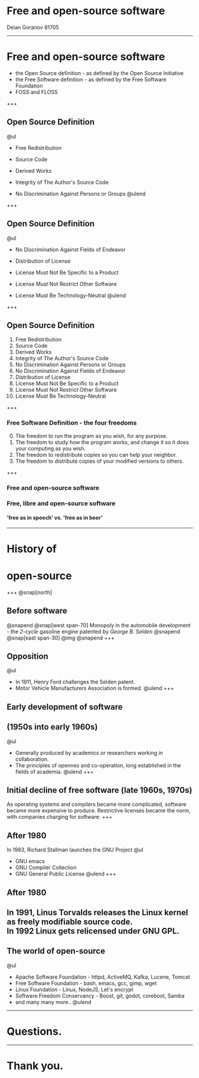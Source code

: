 # Free and open-source software
Deian Goranov 81705

---

# Free and open-source software

- the Open Source definition - as defined by the Open Source Initiative
- the Free Software definition - as defined by the Free Software Foundation
- FOSS and FLOSS

+++
## Open Source Definition

@ul
- Free Redistribution

- Source Code

- Derived Works

- Integrity of The Author's Source Code

- No Discrimination Against Persons or Groups
@ulend

+++
## Open Source Definition

@ul
- No Discrimination Against Fields of Endeavor

- Distribution of License

- License Must Not Be Specific to a Product

- License Must Not Restrict Other Software

- License Must Be Technology-Neutral
@ulend

+++
## Open Source Definition

1. Free Redistribution
2. Source Code
3. Derived Works
4. Integrity of The Author's Source Code
5. No Discrimination Against Persons or Groups
6. No Discrimination Against Fields of Endeavor
7. Distribution of License
8. License Must Not Be Specific to a Product
9. License Must Not Restrict Other Software
10. License Must Be Technology-Neutral

+++
### Free Software Definition - the four freedoms
<ol start="0">
<li class="fragment">The freedom to run the program as you wish, for any purpose.</li>
<li class="fragment">The freedom to study how the program works, and change it so it does your computing as you wish.</li>
<li class="fragment">The freedom to redistribute copies so you can help your neighbor.</li>
<li class="fragment">The freedom to distribute copies of your modified versions to others.</li>
</ol>

+++
### Free and open-source software
### Free, libre and open-source software
#### 'free as in speech' vs. 'free as in beer'

---
# History of
# open-source
+++
@snap[north]
## Before software
@snapend
@snap[west span-70]
Monopoly in the automobile development - the _2-cycle_ gasoline engine patented by *George B. Selden*
@snapend
@snap[east span-30]
@img[](assets/img/GeorgeSelden.jpg)
@snapend
+++
## Opposition
@ul[](false)
- In 1911, Henry Ford challenges the Selden patent.
- Motor Vehicle Manufacturers Association is formed.
@ulend
+++
## Early development of software
## (1950s into early 1960s)
@ul[](false)
- Generally produced by academics or researchers working in collaboration.
- The principles of opennes and co-operation, long established in the fields of academia.
@ulend
+++
## Initial decline of free software (late 1960s, 1970s)
As operating systems and compilers became more complicated, software became more expensive to produce.
Restrictive licenses became the norm, with companies charging for software.
+++
## After 1980
In 1983, Richard Stallman launches the GNU Project
@ul
- GNU emacs
- GNU Compiler Collection
- GNU General Public License
@ulend
+++
## After 1980
In 1991, Linus Torvalds releases the Linux kernel as freely modifiable source code.
<br />
In 1992 Linux gets relicensed under GNU GPL.
---
## The world of open-source
@ul[](false)
- Apache Software Foundation - httpd, ActiveMQ, Kafka, Lucene, Tomcat
- Free Software Foundation - bash, emacs, gcc, gimp, wget
- Linux Foundation - Linux, NodeJS, Let's encrypt
- Software Freedom Conservancy - Boost, git, godot, coreboot, Samba
- and many many more..
@ulend
---
# Questions.
---
# Thank you.
